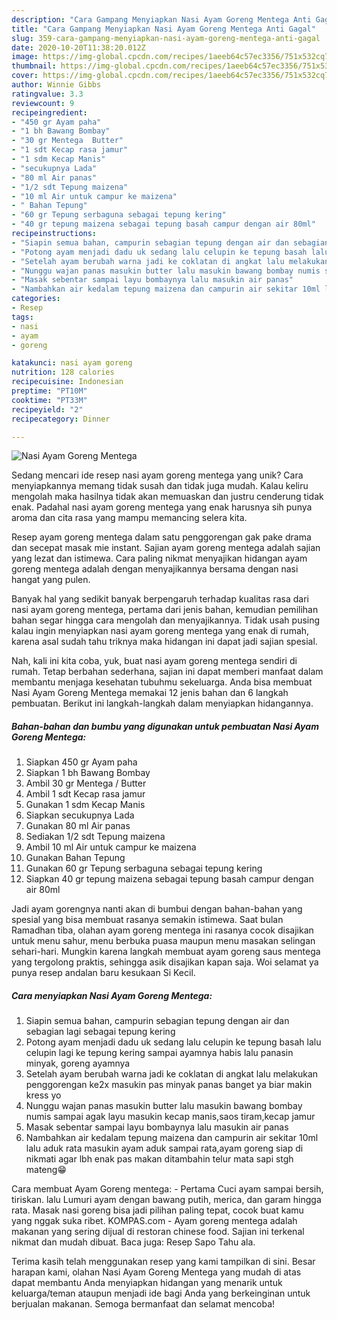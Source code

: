 ```yaml
---
description: "Cara Gampang Menyiapkan Nasi Ayam Goreng Mentega Anti Gagal"
title: "Cara Gampang Menyiapkan Nasi Ayam Goreng Mentega Anti Gagal"
slug: 359-cara-gampang-menyiapkan-nasi-ayam-goreng-mentega-anti-gagal
date: 2020-10-20T11:38:20.012Z
image: https://img-global.cpcdn.com/recipes/1aeeb64c57ec3356/751x532cq70/nasi-ayam-goreng-mentega-foto-resep-utama.jpg
thumbnail: https://img-global.cpcdn.com/recipes/1aeeb64c57ec3356/751x532cq70/nasi-ayam-goreng-mentega-foto-resep-utama.jpg
cover: https://img-global.cpcdn.com/recipes/1aeeb64c57ec3356/751x532cq70/nasi-ayam-goreng-mentega-foto-resep-utama.jpg
author: Winnie Gibbs
ratingvalue: 3.3
reviewcount: 9
recipeingredient:
- "450 gr Ayam paha"
- "1 bh Bawang Bombay"
- "30 gr Mentega  Butter"
- "1 sdt Kecap rasa jamur"
- "1 sdm Kecap Manis"
- "secukupnya Lada"
- "80 ml Air panas"
- "1/2 sdt Tepung maizena"
- "10 ml Air untuk campur ke maizena"
- " Bahan Tepung"
- "60 gr Tepung serbaguna sebagai tepung kering"
- "40 gr tepung maizena sebagai tepung basah campur dengan air 80ml"
recipeinstructions:
- "Siapin semua bahan, campurin sebagian tepung dengan air dan sebagian lagi sebagai tepung kering"
- "Potong ayam menjadi dadu uk sedang lalu celupin ke tepung basah lalu celupin lagi ke tepung kering sampai ayamnya habis lalu panasin minyak, goreng ayamnya"
- "Setelah ayam berubah warna jadi ke coklatan di angkat lalu melakukan penggorengan ke2x masukin pas minyak panas banget ya biar makin kress yo"
- "Nunggu wajan panas masukin butter lalu masukin bawang bombay numis sampai agak layu masukin kecap manis,saos tiram,kecap jamur"
- "Masak sebentar sampai layu bombaynya lalu masukin air panas"
- "Nambahkan air kedalam tepung maizena dan campurin air sekitar 10ml lalu aduk rata masukin ayam aduk sampai rata,ayam goreng siap di nikmati agar lbh enak pas makan ditambahin telur mata sapi stgh mateng😁"
categories:
- Resep
tags:
- nasi
- ayam
- goreng

katakunci: nasi ayam goreng 
nutrition: 128 calories
recipecuisine: Indonesian
preptime: "PT10M"
cooktime: "PT33M"
recipeyield: "2"
recipecategory: Dinner

---
```



![Nasi Ayam Goreng Mentega](https://img-global.cpcdn.com/recipes/1aeeb64c57ec3356/751x532cq70/nasi-ayam-goreng-mentega-foto-resep-utama.jpg)

Sedang mencari ide resep nasi ayam goreng mentega yang unik? Cara menyiapkannya memang tidak susah dan tidak juga mudah. Kalau keliru mengolah maka hasilnya tidak akan memuaskan dan justru cenderung tidak enak. Padahal nasi ayam goreng mentega yang enak harusnya sih punya aroma dan cita rasa yang mampu memancing selera kita.

Resep ayam goreng mentega dalam satu penggorengan gak pake drama dan secepat masak mie instant. Sajian ayam goreng mentega adalah sajian yang lezat dan istimewa. Cara paling nikmat menyajikan hidangan ayam goreng mentega adalah dengan menyajikannya bersama dengan nasi hangat yang pulen.

Banyak hal yang sedikit banyak berpengaruh terhadap kualitas rasa dari nasi ayam goreng mentega, pertama dari jenis bahan, kemudian pemilihan bahan segar hingga cara mengolah dan menyajikannya. Tidak usah pusing kalau ingin menyiapkan nasi ayam goreng mentega yang enak di rumah, karena asal sudah tahu triknya maka hidangan ini dapat jadi sajian spesial.


Nah, kali ini kita coba, yuk, buat nasi ayam goreng mentega sendiri di rumah. Tetap berbahan sederhana, sajian ini dapat memberi manfaat dalam membantu menjaga kesehatan tubuhmu sekeluarga. Anda bisa membuat Nasi Ayam Goreng Mentega memakai 12 jenis bahan dan 6 langkah pembuatan. Berikut ini langkah-langkah dalam menyiapkan hidangannya.

<!--inarticleads1-->

##### Bahan-bahan dan bumbu yang digunakan untuk pembuatan Nasi Ayam Goreng Mentega:

1. Siapkan 450 gr Ayam paha
1. Siapkan 1 bh Bawang Bombay
1. Ambil 30 gr Mentega / Butter
1. Ambil 1 sdt Kecap rasa jamur
1. Gunakan 1 sdm Kecap Manis
1. Siapkan secukupnya Lada
1. Gunakan 80 ml Air panas
1. Sediakan 1/2 sdt Tepung maizena
1. Ambil 10 ml Air untuk campur ke maizena
1. Gunakan  Bahan Tepung
1. Gunakan 60 gr Tepung serbaguna sebagai tepung kering
1. Siapkan 40 gr tepung maizena sebagai tepung basah campur dengan air 80ml


Jadi ayam gorengnya nanti akan di bumbui dengan bahan-bahan yang spesial yang bisa membuat rasanya semakin istimewa. Saat bulan Ramadhan tiba, olahan ayam goreng mentega ini rasanya cocok disajikan untuk menu sahur, menu berbuka puasa maupun menu masakan selingan sehari-hari. Mungkin karena langkah membuat ayam goreng saus mentega yang tergolong praktis, sehingga asik disajikan kapan saja. Woi selamat ya punya resep andalan baru kesukaan Si Kecil. 

<!--inarticleads2-->

##### Cara menyiapkan Nasi Ayam Goreng Mentega:

1. Siapin semua bahan, campurin sebagian tepung dengan air dan sebagian lagi sebagai tepung kering
1. Potong ayam menjadi dadu uk sedang lalu celupin ke tepung basah lalu celupin lagi ke tepung kering sampai ayamnya habis lalu panasin minyak, goreng ayamnya
1. Setelah ayam berubah warna jadi ke coklatan di angkat lalu melakukan penggorengan ke2x masukin pas minyak panas banget ya biar makin kress yo
1. Nunggu wajan panas masukin butter lalu masukin bawang bombay numis sampai agak layu masukin kecap manis,saos tiram,kecap jamur
1. Masak sebentar sampai layu bombaynya lalu masukin air panas
1. Nambahkan air kedalam tepung maizena dan campurin air sekitar 10ml lalu aduk rata masukin ayam aduk sampai rata,ayam goreng siap di nikmati agar lbh enak pas makan ditambahin telur mata sapi stgh mateng😁


Cara membuat Ayam Goreng mentega: - Pertama Cuci ayam sampai bersih, tiriskan. lalu Lumuri ayam dengan bawang putih, merica, dan garam hingga rata. Masak nasi goreng bisa jadi pilihan paling tepat, cocok buat kamu yang nggak suka ribet. KOMPAS.com - Ayam goreng mentega adalah makanan yang sering dijual di restoran chinese food. Sajian ini terkenal nikmat dan mudah dibuat. Baca juga: Resep Sapo Tahu ala. 

Terima kasih telah menggunakan resep yang kami tampilkan di sini. Besar harapan kami, olahan Nasi Ayam Goreng Mentega yang mudah di atas dapat membantu Anda menyiapkan hidangan yang menarik untuk keluarga/teman ataupun menjadi ide bagi Anda yang berkeinginan untuk berjualan makanan. Semoga bermanfaat dan selamat mencoba!
